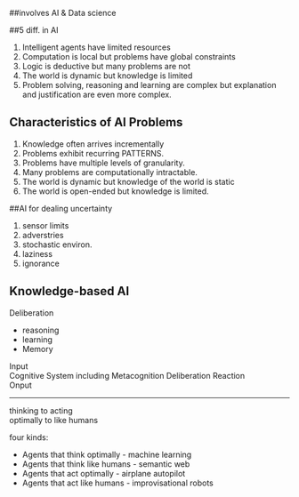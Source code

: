 
##involves AI & Data science

##5 diff. in AI
1. Intelligent agents have limited resources
2. Computation is local but problems have global constraints
3. Logic is deductive but many problems are not
4. The world is dynamic but knowledge is limited
5. Problem solving, reasoning and learning are complex but explanation and justification are even more complex.


## Characteristics of AI Problems
1. Knowledge often arrives incrementally
2. Problems exhibit recurring  PATTERNS.
3. Problems have multiple levels of granularity.
4. Many problems are computationally intractable.
5. The world is dynamic but knowledge of the world is static
6. The world is open-ended but knowledge is limited.


##AI for dealing uncertainty
1. sensor limits
2. adverstries
3. stochastic environ.
4. laziness
5. ignorance


## Knowledge-based AI

Deliberation
* reasoning
* learning
* Memory

Input  
Cognitive System including  Metacognition Deliberation Reaction  
Onput

-----------

thinking   to    acting    
optimally   to   like humans    

four kinds:  
* Agents that think optimally - machine learning
* Agents that think like humans - semantic web
* Agents that act optimally - airplane autopilot
* Agents that act like humans - improvisational robots



